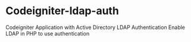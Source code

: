 # Codeigniter-ldap-auth
Codeigniter Application with Active Directory LDAP Authentication
Enable LDAP in PHP to use authentication
